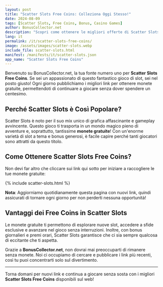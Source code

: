 ```yaml
---
layout: post
title: "Scatter Slots Free Coins: Colleziona Oggi Stesso!"
date: 2024-08-09
tags: [Scatter Slots, Free Coins, Bonus, Casino Games]
author: BonusCollector.net
description: "Scopri come ottenere le migliori offerte di Scatter Slots Free Coins quotidianamente. Aggiorniamo ogni giorno con nuovi link per raccogliere monete gratis."
lang: it
permalink: /it/scatter-slots-free-coins/
image: /assets/images/scatter-slots.webp
include_file: scatter-slots.html
manifest: /manifests/it/scatter-slots.json
app_name: "Scatter Slots Free Coins"
---
```


Benvenuto su BonusCollector.net, la tua fonte numero uno per **Scatter Slots Free Coins**. Se sei un appassionato di questo fantastico gioco di slot, sei nel posto giusto! Ogni giorno pubblichiamo i migliori link per ottenere monete gratuite, permettendoti di continuare a giocare senza dover spendere un centesimo.

## Perché Scatter Slots è Così Popolare?

Scatter Slots è noto per il suo mix unico di grafica affascinante e gameplay avvincente. Questo gioco ti trasporta in un mondo magico pieno di avventure e, soprattutto, tantissime **monete gratuite**! Con un'enorme varietà di slot a tema e bonus generosi, è facile capire perché tanti giocatori sono attratti da questo titolo.

## Come Ottenere Scatter Slots Free Coins?

Non devi far altro che cliccare sui link qui sotto per iniziare a raccogliere le tue monete gratuite:

{% include scatter-slots.html %}

**Nota**: Aggiorniamo quotidianamente questa pagina con nuovi link, quindi assicurati di tornare ogni giorno per non perderti nessuna opportunità!

## Vantaggi dei Free Coins in Scatter Slots

Le monete gratuite ti permettono di esplorare nuove slot, accedere a sfide esclusive e avanzare nel gioco senza interruzioni. Inoltre, con bonus giornalieri e premi orari, Scatter Slots garantisce che ci sia sempre qualcosa di eccitante che ti aspetta.

Grazie a **BonusCollector.net**, non dovrai mai preoccuparti di rimanere senza monete. Noi ci occupiamo di cercare e pubblicare i link più recenti, così tu puoi concentrarti solo sul divertimento.

---

Torna domani per nuovi link e continua a giocare senza sosta con i migliori **Scatter Slots Free Coins** disponibili sul web!